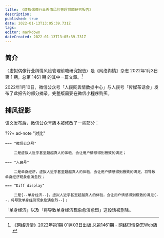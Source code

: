 ```yaml
---
title: 《虚拟偶像行业舆情风险管理前瞻研究报告》
description:
published: true
date: 2022-01-13T13:05:39.731Z
tags:
editor: markdown
dateCreated: 2022-01-13T13:05:39.731Z
---
```


## 简介

〈虚拟偶像行业舆情风险管理前瞻研究报告〉是《网络舆情》杂志 2022年1月3日 第 1 期，总第 1461 期 的其中一篇文章。[^1461]

[^1461]: [《网络舆情》2022年第1期 01月03日出版 总第1461期 - 网络舆情杂志Web版](https://web.archive.org/web/20210511204835/https://wlyq.peopleyuqing.com/)

2022年1月10日，微信公众号「人民网舆情数据中心」与人民号「传媒茶话会」发布了此报告的部分摘录，完整版需要在微信小程序购买。

## 捕风捉影

该文发布后，微信公众号版本被修改了一些部分：

???+ ad-note "对比"

    === "微信公众号"

        二是虚拟人近乎甚至超越真人的体验，会让用户情感得到极致的满足；

    === "人民号"

        二是单身经济，虚拟人近乎甚至超越真人的体验，会让用户情感得到极致的满足，将导致单身经济现象愈演愈烈；

    === "Diff display"

        二是{--单身经济--}，虚拟人近乎甚至超越真人的体验，会让用户情感得到极致的满足{--，将导致单身经济现象愈演愈烈--}；

「单身经济」以及「将导致单身经济现象愈演愈烈」这段话被删除。
